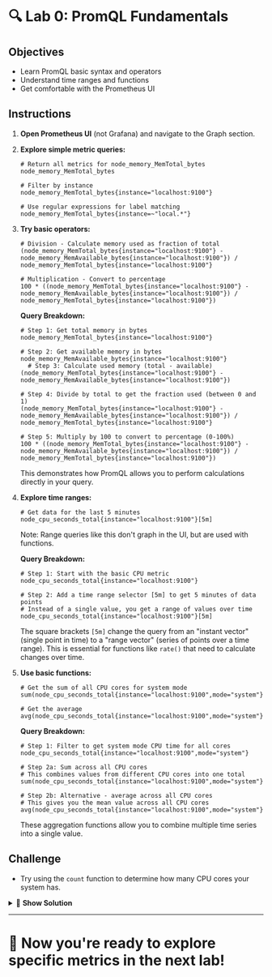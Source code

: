 # 🔍 Lab 0: PromQL Fundamentals

## Objectives
- Learn PromQL basic syntax and operators
- Understand time ranges and functions
- Get comfortable with the Prometheus UI

## Instructions
1. **Open Prometheus UI** (not Grafana) and navigate to the Graph section.
2. **Explore simple metric queries:**
   ```
   # Return all metrics for node_memory_MemTotal_bytes
   node_memory_MemTotal_bytes
   
   # Filter by instance
   node_memory_MemTotal_bytes{instance="localhost:9100"}
   
   # Use regular expressions for label matching
   node_memory_MemTotal_bytes{instance=~"local.*"}
   ```
3. **Try basic operators:**
   ```
   # Division - Calculate memory used as fraction of total
   (node_memory_MemTotal_bytes{instance="localhost:9100"} - node_memory_MemAvailable_bytes{instance="localhost:9100"}) / node_memory_MemTotal_bytes{instance="localhost:9100"}
   
   # Multiplication - Convert to percentage
   100 * ((node_memory_MemTotal_bytes{instance="localhost:9100"} - node_memory_MemAvailable_bytes{instance="localhost:9100"}) / node_memory_MemTotal_bytes{instance="localhost:9100"})
   ```
   
   **Query Breakdown:**
   ```
   # Step 1: Get total memory in bytes
   node_memory_MemTotal_bytes{instance="localhost:9100"}
   
   # Step 2: Get available memory in bytes
   node_memory_MemAvailable_bytes{instance="localhost:9100"}
     # Step 3: Calculate used memory (total - available)
   (node_memory_MemTotal_bytes{instance="localhost:9100"} - node_memory_MemAvailable_bytes{instance="localhost:9100"})
   
   # Step 4: Divide by total to get the fraction used (between 0 and 1)
   (node_memory_MemTotal_bytes{instance="localhost:9100"} - node_memory_MemAvailable_bytes{instance="localhost:9100"}) / node_memory_MemTotal_bytes{instance="localhost:9100"}
   
   # Step 5: Multiply by 100 to convert to percentage (0-100%)
   100 * ((node_memory_MemTotal_bytes{instance="localhost:9100"} - node_memory_MemAvailable_bytes{instance="localhost:9100"}) / node_memory_MemTotal_bytes{instance="localhost:9100"})
   ```
   This demonstrates how PromQL allows you to perform calculations directly in your query.
4. **Explore time ranges:**
   ```
   # Get data for the last 5 minutes
   node_cpu_seconds_total{instance="localhost:9100"}[5m]
   ```
   Note: Range queries like this don't graph in the UI, but are used with functions.
   
   **Query Breakdown:**
   ```
   # Step 1: Start with the basic CPU metric
   node_cpu_seconds_total{instance="localhost:9100"}
   
   # Step 2: Add a time range selector [5m] to get 5 minutes of data points
   # Instead of a single value, you get a range of values over time
   node_cpu_seconds_total{instance="localhost:9100"}[5m]
   ```
   The square brackets `[5m]` change the query from an "instant vector" (single point in time)
   to a "range vector" (series of points over a time range). This is essential for functions 
   like `rate()` that need to calculate changes over time.
5. **Use basic functions:**
   ```
   # Get the sum of all CPU cores for system mode
   sum(node_cpu_seconds_total{instance="localhost:9100",mode="system"})
   
   # Get the average
   avg(node_cpu_seconds_total{instance="localhost:9100",mode="system"})
   ```
   
   **Query Breakdown:**
   ```
   # Step 1: Filter to get system mode CPU time for all cores
   node_cpu_seconds_total{instance="localhost:9100",mode="system"}
   
   # Step 2a: Sum across all CPU cores
   # This combines values from different CPU cores into one total
   sum(node_cpu_seconds_total{instance="localhost:9100",mode="system"})
   
   # Step 2b: Alternative - average across all CPU cores
   # This gives you the mean value across all CPU cores
   avg(node_cpu_seconds_total{instance="localhost:9100",mode="system"})
   ```
   These aggregation functions allow you to combine multiple time series into a single value.

## Challenge
- Try using the `count` function to determine how many CPU cores your system has.

<details>
<summary>🧩 <b>Show Solution</b></summary>

- To count the number of CPU cores:
  ```
  count(node_cpu_seconds_total{instance="localhost:9100",mode="idle"}) / count without(mode) (node_cpu_seconds_total{instance="localhost:9100",mode="idle"})
  ```
  or more simply:
  ```
  count without(cpu, mode) (node_cpu_seconds_total{instance="localhost:9100"})
  ```

- Regular expression matches:
  - `=~` means "matches regex"
  - `!~` means "doesn't match regex"
  
- Common operators:
  - `+, -, *, /, %, ^`
  - `==, !=, >, <, >=, <=`
  - `and, or, unless`

</details>

---

# 🌟 Now you're ready to explore specific metrics in the next lab!
